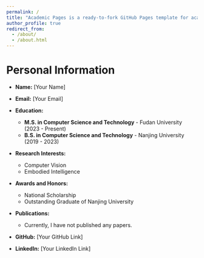 ```yaml
---
permalink: /
title: "Academic Pages is a ready-to-fork GitHub Pages template for academic personal websites"
author_profile: true
redirect_from: 
  - /about/
  - /about.html
---
```

# Personal Information

- **Name:** [Your Name]
- **Email:** [Your Email]
- **Education:**
  - **M.S. in Computer Science and Technology** - Fudan University (2023 - Present)
  - **B.S. in Computer Science and Technology** - Nanjing University (2019 - 2023)

- **Research Interests:**
  - Computer Vision
  - Embodied Intelligence

- **Awards and Honors:**
  - National Scholarship
  - Outstanding Graduate of Nanjing University

- **Publications:**
  - Currently, I have not published any papers.

- **GitHub:** [Your GitHub Link]
- **LinkedIn:** [Your LinkedIn Link]
